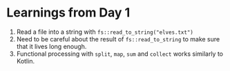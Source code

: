 # Learnings from Day 1

1. Read a file into a string with `fs::read_to_string("elves.txt")`
2. Need to be careful about the result of `fs::read_to_string` to make sure that it lives long enough.
3. Functional processing with `split`, `map`, `sum` and `collect` works similarly to Kotlin.